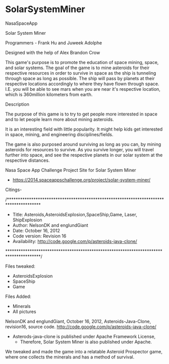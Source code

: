SolarSystemMiner
================

NasaSpaceApp

Solar System Miner

Programmers - Frank Hu and Juweek Adolphe 

Designed with the help of Alex Brandon Crow


This game's purpose is to promote the education of space mining, space, and solar systems. The goal of the game is to mine asteroids for their respective resources in order to survive in space as the ship is tunneling through space as long as possible. The ship will pass by planets at their respective locations accordingly to where they have flown through space. I.E. you will be able to see mars when you are near it's respective location, which is 360million kilometers from earth. 


Description

The purpose of this game is to try to get people more interested in space and to let people learn more about mining asteroids.

It is an interesting field with little popularity. It might help kids get interested in space, mining, and engineering disciplines/fields.

The game is also purposed around surviving as long as you can, by mining asteroids for resources to survive. As you survive longer, you will travel further into space, and see the respective planets in our solar system at the respective distances.

Nasa Space App Challenge Project Site for Solar System Miner
- https://2014.spaceappschallenge.org/project/solar-system-miner/


Citings- 

/***************************************************************************************
*    Title: Asteroids,AsteroidsExplosion,SpaceShip,Game, Laser, ShipExplosion
*    Author: NelsonDK and englundGiant
*    Date: October 16, 2012
*    Code version: Revision 16
*    Availability: http://code.google.com/p/asteroids-java-clone/


***************************************************************************************/

Files tweaked:
- AsteroidsExplosion
- SpaceShip
- Game

Files Added:
- Minerals
- All pictures

NelsonDK and englundGiant, October 16, 2012, Asteroids-Java-Clone, revision16, source code. http://code.google.com/p/asteroids-java-clone/

- Asterods-java-clone is published under Apache Framework License,
    - Therefore, Solar System Miner is also published under Apache.

We tweaked and made the game into a relatable Asteroid Prospector game, where one collects the minerals and has a method of survival.
